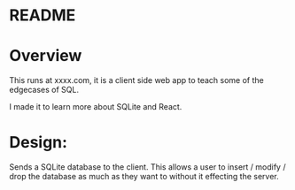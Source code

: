 
# README

# Overview
This runs at xxxx.com, it is a client side web app to teach some of the edgecases of SQL.

I made it to learn more about SQLite and React.

# Design:
Sends a SQLite database to the client. This allows a user to insert / modify / drop the database as much as they want to without it effecting the server.

